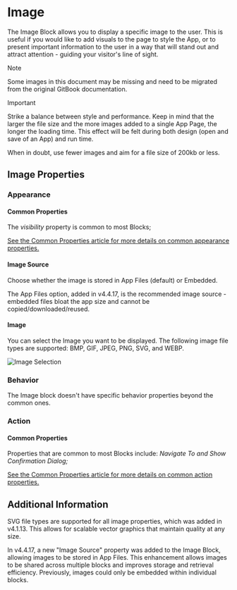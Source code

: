 # Image

The Image Block allows you to display a specific image to the user. This is useful if you would like to add visuals to the page to style the App, or to present important information to the user in a way that will stand out and attract attention - guiding your visitor's line of sight.

> [!NOTE]
> Some images in this document may be missing and need to be migrated from the original GitBook documentation.

> [!IMPORTANT]
> Strike a balance between style and performance. Keep in mind that the larger the file size and the more images added to a single App Page, the longer the loading time. This effect will be felt during both design (open and save of an App) and run time.
> 
> When in doubt, use fewer images and aim for a file size of 200kb or less.

## Image Properties

### Appearance

#### Common Properties

The _visibility_ property is common to most Blocks;

[See the Common Properties article for more details on common appearance properties.](../common-properties.md#appearance)

#### Image Source

Choose whether the image is stored in App Files (default) or Embedded.

The App Files option, added in v4.4.17, is the recommended image source - embedded files bloat the app size and cannot be copied/downloaded/reused.

#### Image

You can select the Image you want to be displayed. The following image file types are supported: BMP, GIF, JPEG, PNG, SVG, and WEBP.

![Image Selection](../images/image-800.png)

### Behavior

The Image block doesn't have specific behavior properties beyond the common ones.

### Action

#### Common Properties

Properties that are common to most Blocks include: _Navigate To and Show Confirmation Dialog;_

[See the Common Properties article for more details on common action properties.](../common-properties.md#action)

## Additional Information

SVG file types are supported for all image properties, which was added in v4.1.13. This allows for scalable vector graphics that maintain quality at any size.

In v4.4.17, a new "Image Source" property was added to the Image Block, allowing images to be stored in App Files. This enhancement allows images to be shared across multiple blocks and improves storage and retrieval efficiency. Previously, images could only be embedded within individual blocks.
